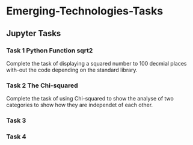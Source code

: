 # Emerging-Technologies-Tasks

## Jupyter Tasks

### Task 1 Python Function sqrt2 
Complete the task of displaying a squared number to 100 decmial places with-out the code depending on the standard library. 

### Task 2 The Chi-squared
Complete the task of using Chi-squared to show the analyse of two categories to show how they are independet of each other.

### Task 3

### Task 4
